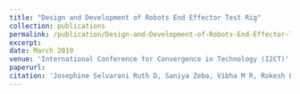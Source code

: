 ```yaml
---
title: "Design and Development of Robots End Effector Test Rig"
collection: publications
permalink: /publication/Design-and-Development-of-Robots-End-Effector-Test-Rig
excerpt: 
date: March 2019
venue: 'International Conference for Convergence in Technology (I2CT)'
paperurl: 
citation: 'Josephine Selvarani Ruth D, Saniya Zeba, Vibha M R, Rokesh Laishram, Gauthama Anand,  "Design and Development of Robots End Effector Test Rig", <i>International Conference for Convergence in Technology (I2CT)</i>, 27<sup>Th</sup> -29<sup>Th</sup> March 2019, Pune, India.'
---
```


